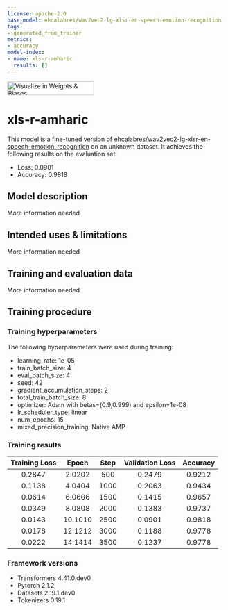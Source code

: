```yaml
--- 
license: apache-2.0
base_model: ehcalabres/wav2vec2-lg-xlsr-en-speech-emotion-recognition
tags:
- generated_from_trainer
metrics:
- accuracy
model-index:
- name: xls-r-amharic
  results: []
---
```


<!-- This model card has been generated automatically according to the information the Trainer had access to. You
should probably proofread and complete it, then remove this comment. -->

[<img src="https://raw.githubusercontent.com/wandb/assets/main/wandb-github-badge-28.svg" alt="Visualize in Weights & Biases" width="200" height="32"/>](https://wandb.ai/hallo23/huggingface/runs/5pgjd6az)
# xls-r-amharic

This model is a fine-tuned version of [ehcalabres/wav2vec2-lg-xlsr-en-speech-emotion-recognition](https://huggingface.co/ehcalabres/wav2vec2-lg-xlsr-en-speech-emotion-recognition) on an unknown dataset.
It achieves the following results on the evaluation set:
- Loss: 0.0901
- Accuracy: 0.9818

## Model description

More information needed

## Intended uses & limitations

More information needed

## Training and evaluation data

More information needed

## Training procedure

### Training hyperparameters

The following hyperparameters were used during training:
- learning_rate: 1e-05
- train_batch_size: 4
- eval_batch_size: 4
- seed: 42
- gradient_accumulation_steps: 2
- total_train_batch_size: 8
- optimizer: Adam with betas=(0.9,0.999) and epsilon=1e-08
- lr_scheduler_type: linear
- num_epochs: 15
- mixed_precision_training: Native AMP

### Training results

| Training Loss | Epoch   | Step | Validation Loss | Accuracy |
|:-------------:|:-------:|:----:|:---------------:|:--------:|
| 0.2847        | 2.0202  | 500  | 0.2479          | 0.9212   |
| 0.1138        | 4.0404  | 1000 | 0.2063          | 0.9434   |
| 0.0614        | 6.0606  | 1500 | 0.1415          | 0.9657   |
| 0.0349        | 8.0808  | 2000 | 0.1383          | 0.9737   |
| 0.0143        | 10.1010 | 2500 | 0.0901          | 0.9818   |
| 0.0178        | 12.1212 | 3000 | 0.1188          | 0.9778   |
| 0.0222        | 14.1414 | 3500 | 0.1237          | 0.9778   |


### Framework versions

- Transformers 4.41.0.dev0
- Pytorch 2.1.2
- Datasets 2.19.1.dev0
- Tokenizers 0.19.1
